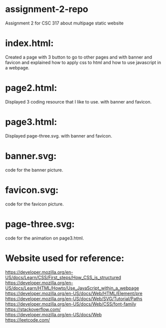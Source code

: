 # assignment-2-repo  
Assignment 2 for CSC 317 about multipage static website
# index.html:  
Created a page with 3 button to go to other pages and with banner and favicon and explained how to apply css to html and how to use javascript in a webpage.
# page2.html:  
Displayed 3 coding resource that I like to use. with banner and favicon.
# page3.html:  
Displayed page-three.svg. with banner and favicon.
# banner.svg:  
code for the banner picture.
# favicon.svg:  
code for the favicon picture.
# page-three.svg:  
code for the animation on page3.html.
# Website used for reference:  
https://developer.mozilla.org/en-US/docs/Learn/CSS/First_steps/How_CSS_is_structured  
https://developer.mozilla.org/en-US/docs/Learn/HTML/Howto/Use_JavaScript_within_a_webpage  
https://developer.mozilla.org/en-US/docs/Web/HTML/Element/pre  
https://developer.mozilla.org/en-US/docs/Web/SVG/Tutorial/Paths  
https://developer.mozilla.org/en-US/docs/Web/CSS/font-family  
https://stackoverflow.com/  
https://developer.mozilla.org/en-US/docs/Web  
https://leetcode.com/  